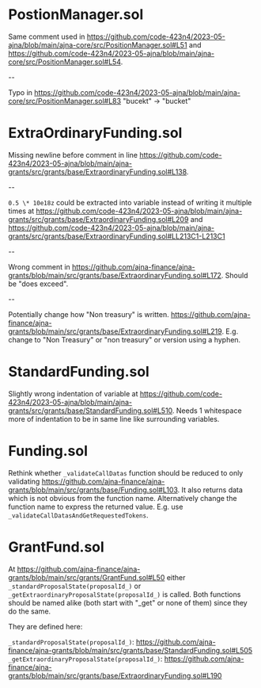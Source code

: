 # PostionManager.sol

Same comment used in https://github.com/code-423n4/2023-05-ajna/blob/main/ajna-core/src/PositionManager.sol#L51 and https://github.com/code-423n4/2023-05-ajna/blob/main/ajna-core/src/PositionManager.sol#L54.

--

Typo in https://github.com/code-423n4/2023-05-ajna/blob/main/ajna-core/src/PositionManager.sol#L83 "bucekt" -> "bucket"

# ExtraOrdinaryFunding.sol

Missing newline before comment in line https://github.com/code-423n4/2023-05-ajna/blob/main/ajna-grants/src/grants/base/ExtraordinaryFunding.sol#L138.

--

`0.5 \* 10e18z` could be extracted into variable instead of writing it multiple times at https://github.com/code-423n4/2023-05-ajna/blob/main/ajna-grants/src/grants/base/ExtraordinaryFunding.sol#L209 and https://github.com/code-423n4/2023-05-ajna/blob/main/ajna-grants/src/grants/base/ExtraordinaryFunding.sol#LL213C1-L213C1

--

Wrong comment in https://github.com/ajna-finance/ajna-grants/blob/main/src/grants/base/ExtraordinaryFunding.sol#L172. Should be "does exceed".

--

Potentially change how "Non treasury" is written. https://github.com/ajna-finance/ajna-grants/blob/main/src/grants/base/ExtraordinaryFunding.sol#L219. E.g. change to "Non Treasury" or "non treasury" or version using a hyphen.

# StandardFunding.sol

Slightly wrong indentation of variable at https://github.com/code-423n4/2023-05-ajna/blob/main/ajna-grants/src/grants/base/StandardFunding.sol#L510. Needs 1 whitespace more of indentation to be in same line like surrounding variables.

# Funding.sol

Rethink whether `_validateCallDatas` function should be reduced to only validating https://github.com/ajna-finance/ajna-grants/blob/main/src/grants/base/Funding.sol#L103. It also returns data which is not obvious from the function name. Alternatively change the function name to express the returned value. E.g. use `_validateCallDatasAndGetRequestedTokens`.

# GrantFund.sol

At https://github.com/ajna-finance/ajna-grants/blob/main/src/grants/GrantFund.sol#L50 either `_standardProposalState(proposalId_)` or `_getExtraordinaryProposalState(proposalId_)` is called. Both functions should be named alike (both start with \"\_get\" or none of them) since they do the same.

They are defined here:

`_standardProposalState(proposalId_)`: https://github.com/ajna-finance/ajna-grants/blob/main/src/grants/base/StandardFunding.sol#L505
`_getExtraordinaryProposalState(proposalId_)`: https://github.com/ajna-finance/ajna-grants/blob/main/src/grants/base/ExtraordinaryFunding.sol#L190